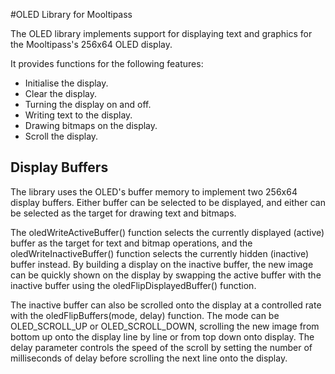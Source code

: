 #OLED Library for Mooltipass

The OLED library implements support for displaying text and graphics for the Mooltipass's 256x64 OLED display.

It provides functions for the following features:
- Initialise the display.
- Clear the display.
- Turning the display on and off.
- Writing text to the display.
- Drawing bitmaps on the display.
- Scroll the display.

## Display Buffers

The library uses the OLED's buffer memory to implement two 256x64 display buffers.  Either buffer can be selected to be displayed, and either can be selected as the target for drawing text and bitmaps.

The oledWriteActiveBuffer() function selects the currently displayed (active) buffer as the target for text and bitmap operations, and the oledWriteInactiveBuffer() function selects the currently hidden (inactive) buffer instead.  By building a display on the inactive buffer, the new image can be quickly shown on the display by swapping the active buffer with the inactive buffer using the oledFlipDisplayedBuffer() function.

The inactive buffer can also be scrolled onto the display at a controlled rate with the oledFlipBuffers(mode, delay) function. The mode can be OLED_SCROLL_UP or OLED_SCROLL_DOWN, scrolling the new image from bottom up onto the display line by line or from top down onto display.  The delay parameter controls the speed of the scroll by setting the number of milliseconds of delay before scrolling the next line onto the display.
